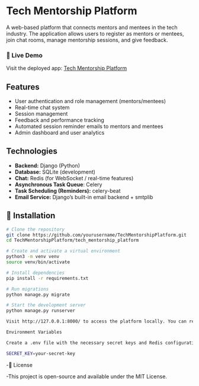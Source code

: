 # Tech Mentorship Platform

A web-based platform that connects mentors and mentees in the tech industry. The application allows users to register as mentors or mentees, join chat rooms, manage mentorship sessions, and give feedback.
### 🚀 Live Demo
Visit the deployed app: [Tech Mentorship Platform](https://tech-mentorship-platform-latest.onrender.com/accounts/register/)

## Features

- User authentication and role management (mentors/mentees)
- Real-time chat system
- Session management
- Feedback and performance tracking
- Automated session reminder emails to mentors and mentees
- Admin dashboard and user analytics

## Technologies

- **Backend:** Django (Python)
- **Database:** SQLite (development)
- **Chat:** Redis (for WebSocket / real-time features)
- **Asynchronous Task Queue**: Celery
- **Task Scheduling (Reminders):**   celery-beat
- **Email Service:** Django’s built-in email backend + smtplib


## 🔧 Installation

```bash
# Clone the repository
git clone https://github.com/yourusername/TechMentorshipPlatform.git
cd TechMentorshipPlatform/tech_mentorship_platform

# Create and activate a virtual environment
python3 -m venv venv
source venv/bin/activate

# Install dependencies
pip install -r requirements.txt

# Run migrations
python manage.py migrate

# Start the development server
python manage.py runserver

Visit http://127.0.0.1:8000/ to access the platform locally. You can register as a mentor or mentee, participate in chat sessions, and manage your mentorship profile.

Environment Variables

Create a .env file with the necessary secret keys and Redis configuration. Example:

SECRET_KEY=your-secret-key
```


-📝 License

-This project is open-source and available under the MIT License.



